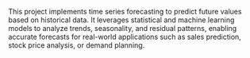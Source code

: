 This project implements time series forecasting to predict future values based on historical data. It leverages statistical and machine learning models to analyze trends, seasonality, and residual patterns, enabling accurate forecasts for real-world applications such as sales prediction, stock price analysis, or demand planning.
